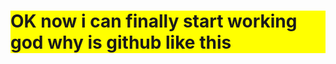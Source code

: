 <html>
  <div class = "HI">
  <h1>OK now i can finally start working god why is github like this</h1>
    </div>

</html>
  <style>
    .HI{
      background:yellow;
    }
  </style>
